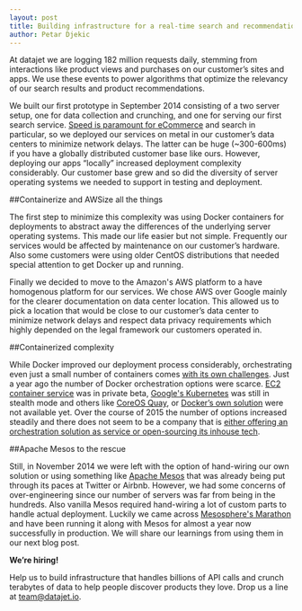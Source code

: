 ```yaml
---
layout: post
title: Building infrastructure for a real-time search and recommendation platform
author: Petar Djekic
---
```


At datajet we are logging 182 million requests daily, stemming from interactions like product views and purchases on our customer’s sites and apps. We use these events to power algorithms that optimize the relevancy of our search results and product recommendations.

We built our first prototype in September 2014 consisting of a two server setup, one for data collection and crunching, and one for serving our first search service. [Speed is paramount for eCommerce](http://glinden.blogspot.de/2006/11/marissa-mayer-at-web-20.html) and search in particular, so we deployed our services on metal in our customer’s data centers to minimize network delays. The latter can be huge (~300-600ms) if you have a globally distributed customer base like ours. However, deploying our apps “locally” increased deployment complexity considerably. Our customer base grew and so did the diversity of server operating systems we needed to support in testing and deployment.

##Containerize and AWSize all the things

The first step to minimize this complexity was using Docker containers for deployments to abstract away the differences of the underlying server operating systems. This made our life easier but not simple. Frequently our services would be affected by maintenance on our customer’s hardware. Also some customers were using older CentOS distributions that needed special attention to get Docker up and running.

Finally we decided to move to the Amazon's AWS platform to a have homogenous platform for our services. We chose AWS over Google mainly for the clearer documentation on data center location. This allowed us to pick a location that would be close to our customer’s data center to minimize network delays and respect data privacy requirements which highly depended on the legal framework our customers operated in.

##Containerized complexity

While Docker improved our deployment process considerably, orchestrating even just a small number of containers comes [with its own challenges](https://valdhaus.co/writings/docker-misconceptions/). Just a year ago the number of Docker orchestration options were scarce. [EC2 container service](http://docs.aws.amazon.com/AmazonECS/latest/developerguide/Welcome.html) was in private beta, [Google's Kubernetes](http://kubernetes.io/) was still in stealth mode and others like [CoreOS Quay](https://coreos.com/using-coreos/containers/), or [Docker’s own solution](https://docs.docker.com/compose/) were not available yet. Over the course of 2015 the number of options increased steadily and there does not seem to be a company that is [either offering an orchestration solution as service or open-sourcing its inhouse tech](https://www.quora.com/What-is-the-best-Docker-Linux-Container-orchestration-tool).

##Apache Mesos to the rescue

Still, in November 2014 we were left with the option of hand-wiring our own solution or using something like [Apache Mesos](http://mesos.apache.org/) that was already being put through its paces at Twitter or Airbnb. However, we had some concerns of over-engineering since our number of servers was far from being in the hundreds. Also vanilla Mesos required hand-wiring a lot of custom parts to handle actual deployment. Luckily we came across [Mesosphere's Marathon](https://github.com/mesosphere/marathon) and have been running it along with Mesos for almost a year now successfully in production. We will share our learnings from using them in our next blog post.

**We’re hiring!**

Help us to build infrastructure that handles billions of API calls and crunch terabytes of data to help people discover products they love. Drop us a line at [team@datajet.io](mailto:team@datajet.io).
